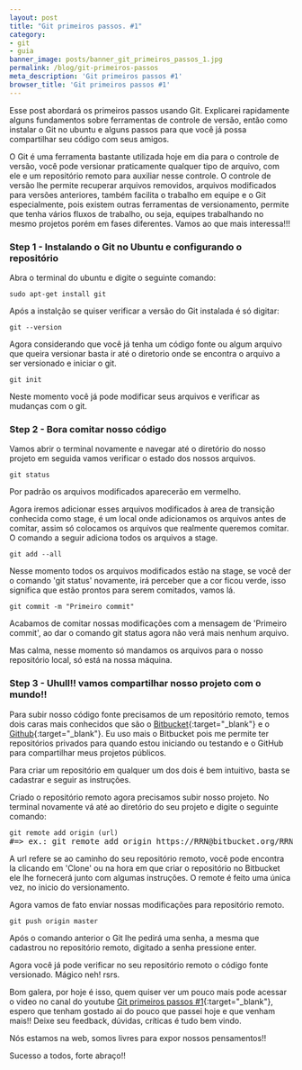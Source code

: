 ```yaml
---
layout: post
title: "Git primeiros passos. #1"
category: 
- git
- guia
banner_image: posts/banner_git_primeiros_passos_1.jpg
permalink: /blog/git-primeiros-passos
meta_description: 'Git primeiros passos #1'
browser_title: 'Git primeiros passos #1'
---
```


Esse post abordará os primeiros passos usando Git. Explicarei rapidamente alguns fundamentos sobre ferramentas de controle de versão, então como instalar o Git no ubuntu e alguns passos para que você já possa compartilhar seu código com seus amigos.


O Git é uma ferramenta bastante utilizada hoje em dia para o controle de versão, você pode versionar praticamente qualquer tipo de arquivo, com ele e um repositório remoto para auxiliar nesse controle. O controle de versão lhe permite recuperar arquivos removidos, arquivos modificados para versões anteriores, também facilita o trabalho em equipe e o Git especialmente, pois existem outras ferramentas de versionamento, permite que tenha vários fluxos de trabalho, ou seja, equipes trabalhando no mesmo projetos porém em fases diferentes. Vamos ao que mais interessa!!!

### Step 1 - Instalando o Git no Ubuntu e configurando o repositório

Abra o terminal do ubuntu e digite o seguinte comando:

<pre>
<code>sudo apt-get install git</code>
</pre>

Após a instalção se quiser verificar a versão do Git instalada é só digitar:

<pre>
<code>git --version</code>
</pre>

Agora considerando que você já tenha um código fonte ou algum arquivo que queira versionar basta ir até o diretorio onde se encontra o arquivo a ser versionado e iniciar o git.

<pre>
<code>git init</code>
</pre>

Neste momento você já pode modificar seus arquivos e verificar as mudanças com o git.

### Step 2 - Bora comitar nosso código

Vamos abrir o terminal novamente e navegar até o diretório do nosso projeto em seguida vamos verificar o estado dos nossos arquivos.

<pre>
<code>git status</code>
</pre>

Por padrão os arquivos modificados aparecerão em vermelho.

Agora iremos adicionar esses arquivos modificados à area de transição conhecida como stage, é um local onde adicionamos os arquivos antes de comitar, assim só colocamos os arquivos que realmente queremos comitar. O comando a seguir adiciona todos os arquivos a stage.

<pre>
<code>git add --all</code>
</pre>

Nesse momento todos os arquivos modificados estão na stage, se você der o comando 'git status' novamente, irá perceber que a cor ficou verde, isso significa que estão prontos para serem comitados, vamos lá.

<pre>
<code>git commit -m "Primeiro commit"</code>
</pre>

Acabamos de comitar nossas modificações com a mensagem de 'Primeiro commit', ao dar o comando git status agora não verá mais nenhum arquivo.

Mas calma, nesse momento só mandamos os arquivos para o nosso repositório local, só está na nossa máquina.

### Step 3 - Uhull!! vamos compartilhar nosso projeto com o mundo!!

Para subir nosso código fonte precisamos de um repositório remoto, temos dois caras mais conhecidos que são o [Bitbucket](https://bitbucket.org){:target="_blank"} e o [Github](https://github.com){:target="_blank"}. Eu uso mais o Bitbucket pois me permite ter repositórios privados para quando estou iniciando ou testando e o GitHub para compartilhar meus projetos públicos.

Para criar um repositório em qualquer um dos dois é bem intuitivo, basta se cadastrar e seguir as instruções.

Criado o repositório remoto agora precisamos subir nosso projeto. No terminal novamente vá até ao diretório do seu projeto e digite o seguinte comando:

<pre>
<code>git remote add origin (url)</code>
#=> ex.: git remote add origin https://RRN@bitbucket.org/RRN/teste.git
</pre>

A url refere se ao caminho do seu repositório remoto, você pode encontra la clicando em 'Clone' ou na hora em que criar o repositório no Bitbucket ele lhe fornecerá junto com algumas instruções. O remote é feito uma única vez, no inicio do versionamento.

Agora vamos de fato enviar nossas modificações para repositório remoto.

<pre>
<code>git push origin master</code>
</pre>

Após o comando anterior o Git lhe pedirá uma senha, a mesma que cadastrou no repositório remoto, digitado a senha pressione enter. 

Agora você já pode verificar no seu repositório remoto o código fonte versionado. Mágico neh! rsrs.

Bom galera, por hoje é isso, quem quiser ver um pouco mais pode acessar o video no canal do youtube [Git primeiros passos #1](https://youtu.be/9u7ko4eWY0o?list=PLxeD05pg5n4kuzIUdIOmojstvH4HueJz-){:target="_blank"}, espero que tenham gostado ai do pouco que passei hoje e que venham mais!! Deixe seu feedback, dúvidas, críticas é tudo bem vindo. 

Nós estamos na web, somos livres para expor nossos pensamentos!!

Sucesso a todos, forte abraço!!